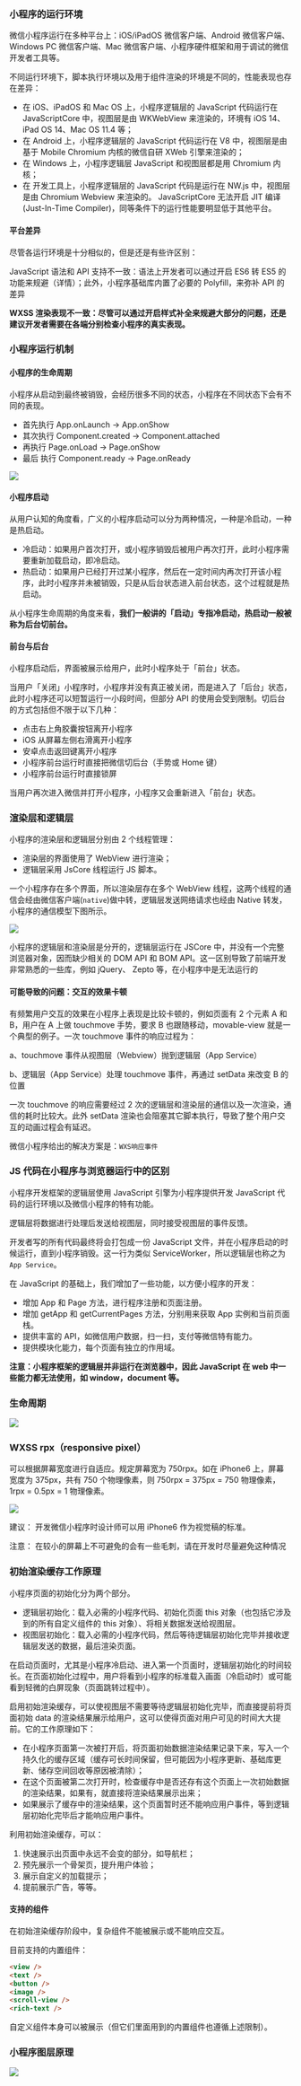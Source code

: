 ### 小程序的运行环境

微信小程序运行在多种平台上：iOS/iPadOS 微信客户端、Android 微信客户端、Windows PC 微信客户端、Mac 微信客户端、小程序硬件框架和用于调试的微信开发者工具等。

不同运行环境下，脚本执行环境以及用于组件渲染的环境是不同的，性能表现也存在差异：

- 在 iOS、iPadOS 和 Mac OS 上，小程序逻辑层的 JavaScript 代码运行在 JavaScriptCore 中，视图层是由 WKWebView 来渲染的，环境有 iOS 14、iPad OS 14、Mac OS 11.4 等；
- 在 Android 上，小程序逻辑层的 JavaScript 代码运行在 V8 中，视图层是由基于 Mobile Chromium 内核的微信自研 XWeb 引擎来渲染的；
- 在 Windows 上，小程序逻辑层 JavaScript 和视图层都是用 Chromium 内核；
- 在 开发工具上，小程序逻辑层的 JavaScript 代码是运行在 NW.js 中，视图层是由 Chromium Webview 来渲染的。
  JavaScriptCore 无法开启 JIT 编译 (Just-In-Time Compiler)，同等条件下的运行性能要明显低于其他平台。

#### 平台差异

尽管各运行环境是十分相似的，但是还是有些许区别：

JavaScript 语法和 API 支持不一致：语法上开发者可以通过开启 ES6 转 ES5 的功能来规避（详情）；此外，小程序基础库内置了必要的 Polyfill，来弥补 API 的差异

**WXSS 渲染表现不一致：尽管可以通过开启样式补全来规避大部分的问题，还是建议开发者需要在各端分别检查小程序的真实表现。**

### 小程序运行机制

#### 小程序的生命周期

小程序从启动到最终被销毁，会经历很多不同的状态，小程序在不同状态下会有不同的表现。

- 首先执行 App.onLaunch -> App.onShow
- 其次执行 Component.created -> Component.attached
- 再执行 Page.onLoad -> Page.onShow
- 最后 执行 Component.ready -> Page.onReady

![](https://gcy-1306312261.cos.ap-chengdu.myqcloud.com/blog/20230701180618.png)

#### 小程序启动

从用户认知的角度看，广义的小程序启动可以分为两种情况，一种是冷启动，一种是热启动。

- 冷启动：如果用户首次打开，或小程序销毁后被用户再次打开，此时小程序需要重新加载启动，即冷启动。
- 热启动：如果用户已经打开过某小程序，然后在一定时间内再次打开该小程序，此时小程序并未被销毁，只是从后台状态进入前台状态，这个过程就是热启动。

从小程序生命周期的角度来看，**我们一般讲的「启动」专指冷启动，热启动一般被称为后台切前台。**

#### 前台与后台

小程序启动后，界面被展示给用户，此时小程序处于「前台」状态。

当用户「关闭」小程序时，小程序并没有真正被关闭，而是进入了「后台」状态，此时小程序还可以短暂运行一小段时间，但部分 API 的使用会受到限制。切后台的方式包括但不限于以下几种：

- 点击右上角胶囊按钮离开小程序
- iOS 从屏幕左侧右滑离开小程序
- 安卓点击返回键离开小程序
- 小程序前台运行时直接把微信切后台（手势或 Home 键）
- 小程序前台运行时直接锁屏

当用户再次进入微信并打开小程序，小程序又会重新进入「前台」状态。

### 渲染层和逻辑层

小程序的渲染层和逻辑层分别由 2 个线程管理：

- 渲染层的界面使用了 WebView 进行渲染；
- 逻辑层采用 JsCore 线程运行 JS 脚本。

一个小程序存在多个界面，所以渲染层存在多个 WebView 线程，这两个线程的通信会经由微信客户端(`native`)做中转，逻辑层发送网络请求也经由 Native 转发，小程序的通信模型下图所示。

![](https://gcy-1306312261.cos.ap-chengdu.myqcloud.com/blog/20230612182147.png)

小程序的逻辑层和渲染层是分开的，逻辑层运行在 JSCore 中，并没有一个完整浏览器对象，因而缺少相关的 DOM API 和 BOM API。这一区别导致了前端开发非常熟悉的一些库，例如 jQuery、 Zepto 等，在小程序中是无法运行的

#### 可能导致的问题：交互的效果卡顿

有频繁用户交互的效果在小程序上表现是比较卡顿的，例如页面有 2 个元素 A 和 B，用户在 A 上做 touchmove 手势，要求 B 也跟随移动，movable-view 就是一个典型的例子。一次 touchmove 事件的响应过程为：

a、touchmove 事件从视图层（Webview）抛到逻辑层（App Service）

b、逻辑层（App Service）处理 touchmove 事件，再通过 setData 来改变 B 的位置

一次 touchmove 的响应需要经过 2 次的逻辑层和渲染层的通信以及一次渲染，通信的耗时比较大。此外 setData 渲染也会阻塞其它脚本执行，导致了整个用户交互的动画过程会有延迟。

微信小程序给出的解决方案是：`WXS响应事件`

### JS 代码在小程序与浏览器运行中的区别

小程序开发框架的逻辑层使用 JavaScript 引擎为小程序提供开发 JavaScript 代码的运行环境以及微信小程序的特有功能。

逻辑层将数据进行处理后发送给视图层，同时接受视图层的事件反馈。

开发者写的所有代码最终将会打包成一份 JavaScript 文件，并在小程序启动的时候运行，直到小程序销毁。这一行为类似 ServiceWorker，所以逻辑层也称之为 `App Service`。

在 JavaScript 的基础上，我们增加了一些功能，以方便小程序的开发：

- 增加 App 和 Page 方法，进行程序注册和页面注册。
- 增加 getApp 和 getCurrentPages 方法，分别用来获取 App 实例和当前页面栈。
- 提供丰富的 API，如微信用户数据，扫一扫，支付等微信特有能力。
- 提供模块化能力，每个页面有独立的作用域。

**注意：小程序框架的逻辑层并非运行在浏览器中，因此 JavaScript 在 web 中一些能力都无法使用，如 window，document 等。**

### 生命周期

![](https://gcy-1306312261.cos.ap-chengdu.myqcloud.com/blog/20230701133421.png)

### WXSS rpx（responsive pixel）

可以根据屏幕宽度进行自适应。规定屏幕宽为 750rpx。如在 iPhone6 上，屏幕宽度为 375px，共有 750 个物理像素，则 750rpx = 375px = 750 物理像素，1rpx = 0.5px = 1 物理像素。

![](https://gcy-1306312261.cos.ap-chengdu.myqcloud.com/blog/20230701142419.png)

建议： 开发微信小程序时设计师可以用 iPhone6 作为视觉稿的标准。

注意： 在较小的屏幕上不可避免的会有一些毛刺，请在开发时尽量避免这种情况

### 初始渲染缓存工作原理

小程序页面的初始化分为两个部分。

- 逻辑层初始化：载入必需的小程序代码、初始化页面 this 对象（也包括它涉及到的所有自定义组件的 this 对象）、将相关数据发送给视图层。
- 视图层初始化：载入必需的小程序代码，然后等待逻辑层初始化完毕并接收逻辑层发送的数据，最后渲染页面。

在启动页面时，尤其是小程序冷启动、进入第一个页面时，逻辑层初始化的时间较长。在页面初始化过程中，用户将看到小程序的标准载入画面（冷启动时）或可能看到轻微的白屏现象（页面跳转过程中）。

启用初始渲染缓存，可以使视图层不需要等待逻辑层初始化完毕，而直接提前将页面初始 data 的渲染结果展示给用户，这可以使得页面对用户可见的时间大大提前。它的工作原理如下：

- 在小程序页面第一次被打开后，将页面初始数据渲染结果记录下来，写入一个持久化的缓存区域（缓存可长时间保留，但可能因为小程序更新、基础库更新、储存空间回收等原因被清除）；
- 在这个页面被第二次打开时，检查缓存中是否还存有这个页面上一次初始数据的渲染结果，如果有，就直接将渲染结果展示出来；
- 如果展示了缓存中的渲染结果，这个页面暂时还不能响应用户事件，等到逻辑层初始化完毕后才能响应用户事件。

利用初始渲染缓存，可以：

1. 快速展示出页面中永远不会变的部分，如导航栏；
2. 预先展示一个骨架页，提升用户体验；
3. 展示自定义的加载提示；
4. 提前展示广告，等等。

#### 支持的组件

在初始渲染缓存阶段中，复杂组件不能被展示或不能响应交互。

目前支持的内置组件：

```html
<view />
<text />
<button />
<image />
<scroll-view />
<rich-text />
```

自定义组件本身可以被展示（但它们里面用到的内置组件也遵循上述限制）。

### 小程序图层原理

![](https://gcy-1306312261.cos.ap-chengdu.myqcloud.com/blog/20230728165446.png)

